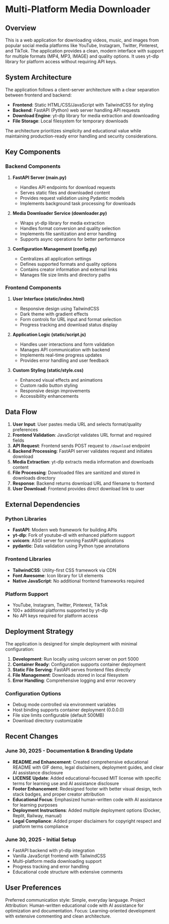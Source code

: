 # Multi-Platform Media Downloader

## Overview

This is a web application for downloading videos, music, and images from popular social media platforms like YouTube, Instagram, Twitter, Pinterest, and TikTok. The application provides a clean, modern interface with support for multiple formats (MP4, MP3, IMAGE) and quality options. It uses yt-dlp library for platform access without requiring API keys.

## System Architecture

The application follows a client-server architecture with a clear separation between frontend and backend:

- **Frontend**: Static HTML/CSS/JavaScript with TailwindCSS for styling
- **Backend**: FastAPI (Python) web server handling API requests
- **Download Engine**: yt-dlp library for media extraction and downloading
- **File Storage**: Local filesystem for temporary downloads

The architecture prioritizes simplicity and educational value while maintaining production-ready error handling and security considerations.

## Key Components

### Backend Components

1. **FastAPI Server (main.py)**
   - Handles API endpoints for download requests
   - Serves static files and downloaded content
   - Provides request validation using Pydantic models
   - Implements background task processing for downloads

2. **Media Downloader Service (downloader.py)**
   - Wraps yt-dlp library for media extraction
   - Handles format conversion and quality selection
   - Implements file sanitization and error handling
   - Supports async operations for better performance

3. **Configuration Management (config.py)**
   - Centralizes all application settings
   - Defines supported formats and quality options
   - Contains creator information and external links
   - Manages file size limits and directory paths

### Frontend Components

1. **User Interface (static/index.html)**
   - Responsive design using TailwindCSS
   - Dark theme with gradient effects
   - Form controls for URL input and format selection
   - Progress tracking and download status display

2. **Application Logic (static/script.js)**
   - Handles user interactions and form validation
   - Manages API communication with backend
   - Implements real-time progress updates
   - Provides error handling and user feedback

3. **Custom Styling (static/style.css)**
   - Enhanced visual effects and animations
   - Custom radio button styling
   - Responsive design improvements
   - Accessibility enhancements

## Data Flow

1. **User Input**: User pastes media URL and selects format/quality preferences
2. **Frontend Validation**: JavaScript validates URL format and required fields
3. **API Request**: Frontend sends POST request to `/download` endpoint
4. **Backend Processing**: FastAPI server validates request and initiates download
5. **Media Extraction**: yt-dlp extracts media information and downloads content
6. **File Processing**: Downloaded files are sanitized and stored in downloads directory
7. **Response**: Backend returns download URL and filename to frontend
8. **User Download**: Frontend provides direct download link to user

## External Dependencies

### Python Libraries
- **FastAPI**: Modern web framework for building APIs
- **yt-dlp**: Fork of youtube-dl with enhanced platform support
- **uvicorn**: ASGI server for running FastAPI applications
- **pydantic**: Data validation using Python type annotations

### Frontend Libraries
- **TailwindCSS**: Utility-first CSS framework via CDN
- **Font Awesome**: Icon library for UI elements
- **Native JavaScript**: No additional frontend frameworks required

### Platform Support
- YouTube, Instagram, Twitter, Pinterest, TikTok
- 100+ additional platforms supported by yt-dlp
- No API keys required for platform access

## Deployment Strategy

The application is designed for simple deployment with minimal configuration:

1. **Development**: Run locally using uvicorn server on port 5000
2. **Container Ready**: Configuration supports container deployment
3. **Static File Serving**: FastAPI serves frontend files directly
4. **File Management**: Downloads stored in local filesystem
5. **Error Handling**: Comprehensive logging and error recovery

### Configuration Options
- Debug mode controlled via environment variables
- Host binding supports container deployment (0.0.0.0)
- File size limits configurable (default 500MB)
- Download directory customizable

## Recent Changes

### June 30, 2025 - Documentation & Branding Update
- **README.md Enhancement**: Created comprehensive educational README with GIF demo, legal disclaimers, deployment guides, and clear AI assistance disclosure
- **LICENSE Update**: Added educational-focused MIT license with specific terms for learning use and AI assistance disclosure  
- **Footer Enhancement**: Redesigned footer with better visual design, tech stack badges, and proper creator attribution
- **Educational Focus**: Emphasized human-written code with AI assistance for learning purposes
- **Deployment Instructions**: Added multiple deployment options (Docker, Replit, Railway, manual)
- **Legal Compliance**: Added proper disclaimers for copyright respect and platform terms compliance

### June 30, 2025 - Initial Setup
- FastAPI backend with yt-dlp integration
- Vanilla JavaScript frontend with TailwindCSS
- Multi-platform media downloading support
- Progress tracking and error handling
- Educational code structure with extensive comments

## User Preferences

Preferred communication style: Simple, everyday language.
Project Attribution: Human-written educational code with AI assistance for optimization and documentation.
Focus: Learning-oriented development with extensive commenting and clean architecture.